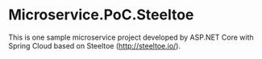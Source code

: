 # Microservice.PoC.Steeltoe
This is one sample microservice project developed by ASP.NET Core with Spring Cloud based on Steeltoe (http://steeltoe.io/).
